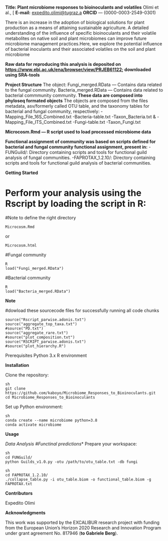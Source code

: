 

**Title: Plant microbiome responses to bioinoculants and volatiles**
Olimi et al., [
**E-mail:** expedito.olimi@tugraz.a
**ORCID** — (0000-0003-2549-0301)

There is an increase in the adoption of biological solutions for plant production as a means of attaining sustainable agriculture. A detailed understanding of the influence of specific bioinoculants and their volatile metabolites on native soil and plant microbiomes can improve future microbiome management practices.Here, we explore the potential influence of bacterial inoculants and their associated volatiles on the soil and plant microbiome

**Raw data for reproducing this analysis is deposited on https://www.ebi.ac.uk/ena/browser/view/PRJEB61122; downloaded using SRA-tools**

**Project Structure**
The object:
Fungi_merged.RData — Contains data related to the fungal community.
Bacteria_merged.RData — Contains data related to bacterial commmunity community.
**These data are composed into phyloseq formated objects**
The objects are composed from the files metadata, asv/formerly called OTU table, and the taxonomy tables for bacterial and fungal community, respectively: 
-Mapping_File_16S_Combined.txt
-Bacteria-table.txt
-Taxon_Bacteria.txt
&
-Mapping_File_ITS_Combined.txt
-Fungi-table.txt
-Taxon_Fungi.txt

**Microcosm.Rmd — R script used to load processed microbiome data**

**Functional assignment of community was based on scripts defined for bacterial and fungal community functional assignment, present in:**
-FUNGuild/: Directory containing scripts and tools for functional guild analysis of fungal communities.
-FAPROTAX_1.2.10/: Directory containing scripts and tools for functional guild analysis of bacterial communities.


**Getting Started**


# Perform your analysis using the Rscript by loading the script in R:
#Note to define the right directory


```
Microcosm.Rmd
```

or 
```
Microcosm.html
```

#Fungal community
```
R
load("Fungi_merged.RData")
```

#Bacterial community
```
R
load("Bacteria_merged.RData")
```

**Note**

#dowload these sourcecode files for successfully running all code chunks 
```
source("Rscript_parwise.adonis.txt")
source("aggregate_top_taxa.txt")
#source("PD.txt")
source("aggregate_rare.txt")
#source("plot_composition.txt")
source("RSCRIPT_parwise.adonis.txt")
#source("plot_hierarchy.R")
```

Prerequisites
Python 3.x
R environment


**Installation**


Clone the repository:

```
sh
git clone https://github.com/kaboyo/Microbiome_Responses_to_Bioinoculants.git
cd Microbiome_Responses_to_Bioinoculants
```

Set up Python environment:

```
sh
conda create --name microbiome python=3.8
conda activate microbiome
```

**Usage**

**Data Analysis*
#Functinal predictions**
Prepare your workspace:

```
sh
cd FUNGuild/
python Guilds_v1.0.py -otu /path/to/otu_table.txt -db fungi
```
```
sh
cd FAPROTAX_1.2.10/
./collapse_table.py -i otu_table.biom -o functional_table.biom -g FAPROTAX.txt
```


**Contributors**

Expedito Olimi

**Acknowledgments**

This work was supported by the EXCALIBUR research project with funding from the European Union’s Horizon 2020 Research and Innovation Program under grant agreement No. 817946 (**to Gabriele Berg**).



